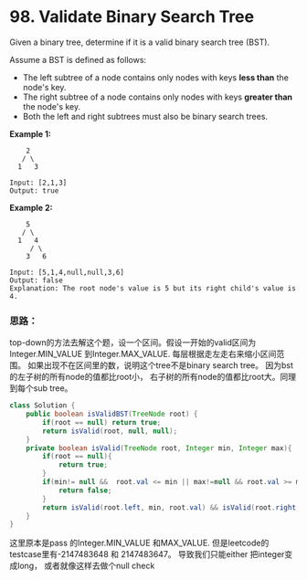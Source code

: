 # 98. Validate Binary Search Tree



Given a binary tree, determine if it is a valid binary search tree \(BST\).

Assume a BST is defined as follows:

* The left subtree of a node contains only nodes with keys **less than** the node's key.
* The right subtree of a node contains only nodes with keys **greater than** the node's key.
* Both the left and right subtrees must also be binary search trees.

**Example 1:**

```text
    2
   / \
  1   3

Input: [2,1,3]
Output: true
```

**Example 2:**

```text
    5
   / \
  1   4
     / \
    3   6

Input: [5,1,4,null,null,3,6]
Output: false
Explanation: The root node's value is 5 but its right child's value is 4.
```

### 思路：

top-down的方法去解这个题，设一个区间。假设一开始的valid区间为Integer.MIN\_VALUE 到Integer.MAX\_VALUE. 每层根据走左走右来缩小区间范围。 如果出现不在区间里的数，说明这个tree不是binary search tree。 因为bst的左子树的所有node的值都比root小， 右子树的所有node的值都比root大。同理到每个sub tree。 

```java
class Solution {
    public boolean isValidBST(TreeNode root) {
        if(root == null) return true;
        return isValid(root, null, null);
    }
    private boolean isValid(TreeNode root, Integer min, Integer max){
        if(root == null){
            return true;
        }
        if(min!= null &&  root.val <= min || max!=null && root.val >= max) {
            return false;
        }
        return isValid(root.left, min, root.val) && isValid(root.right, root.val, max);
    }
}
```

这里原本是pass 的Integer.MIN\_VALUE 和MAX\_VALUE. 但是leetcode的testcase里有-2147483648 和 2147483647。 导致我们只能either 把integer变成long， 或者就像这样去做个null check



